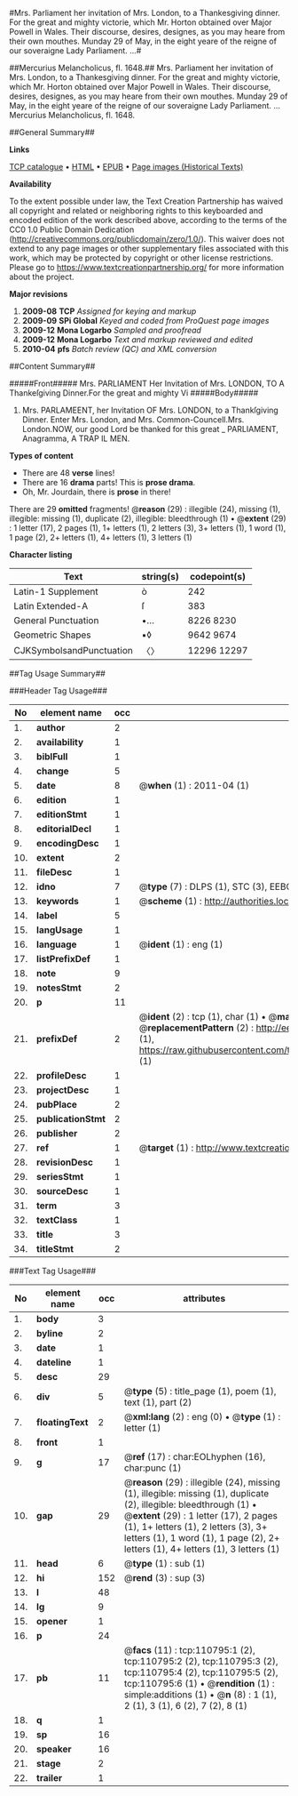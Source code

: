 #Mrs. Parliament her invitation of Mrs. London, to a Thankesgiving dinner. For the great and mighty victorie, which Mr. Horton obtained over Major Powell in Wales. Their discourse, desires, designes, as you may heare from their own mouthes. Munday 29 of May, in the eight yeare of the reigne of our soveraigne Lady Parliament. ...#

##Mercurius Melancholicus, fl. 1648.##
Mrs. Parliament her invitation of Mrs. London, to a Thankesgiving dinner. For the great and mighty victorie, which Mr. Horton obtained over Major Powell in Wales. Their discourse, desires, designes, as you may heare from their own mouthes. Munday 29 of May, in the eight yeare of the reigne of our soveraigne Lady Parliament. ...
Mercurius Melancholicus, fl. 1648.

##General Summary##

**Links**

[TCP catalogue](http://www.ota.ox.ac.uk/tcp/)  • 
[HTML](http://tei.it.ox.ac.uk/tcp/Texts-HTML/free/A89/A89187.html)  • 
[EPUB](http://tei.it.ox.ac.uk/tcp/Texts-EPUB/free/A89/A89187.epub) • 
[Page images (Historical Texts)](https://historicaltexts.jisc.ac.uk/eebo-99858737e)

**Availability**

To the extent possible under law, the Text Creation Partnership has waived all copyright and related or neighboring rights to this keyboarded and encoded edition of the work described above, according to the terms of the CC0 1.0 Public Domain Dedication (http://creativecommons.org/publicdomain/zero/1.0/). This waiver does not extend to any page images or other supplementary files associated with this work, which may be protected by copyright or other license restrictions. Please go to https://www.textcreationpartnership.org/ for more information about the project.

**Major revisions**

1. __2009-08__ __TCP__ *Assigned for keying and markup*
1. __2009-09__ __SPi Global__ *Keyed and coded from ProQuest page images*
1. __2009-12__ __Mona Logarbo__ *Sampled and proofread*
1. __2009-12__ __Mona Logarbo__ *Text and markup reviewed and edited*
1. __2010-04__ __pfs__ *Batch review (QC) and XML conversion*

##Content Summary##

#####Front#####
Mrs. PARLIAMENT Her Invitation of Mrs. LONDON, TO A Thankeſgiving Dinner.For the great and mighty Vi
#####Body#####

1. Mrs. PARLAMEENT, her Invitation OF Mrs. LONDON, to a Thankſgiving Dinner.
Enter Mrs. London, and Mrs. Common-Councell.Mrs. London.NOW, our good Lord be thanked for this great
    _ PARLIAMENT, Anagramma, A TRAP IL MEN.

**Types of content**

  * There are 48 **verse** lines!
  * There are 16 **drama** parts! This is **prose drama**.
  * Oh, Mr. Jourdain, there is **prose** in there!

There are 29 **omitted** fragments! 
 @__reason__ (29) : illegible (24), missing (1), illegible: missing (1), duplicate (2), illegible: bleedthrough (1)  •  @__extent__ (29) : 1 letter (17), 2 pages (1), 1+ letters (1), 2 letters (3), 3+ letters (1), 1 word (1), 1 page (2), 2+ letters (1), 4+ letters (1), 3 letters (1)

**Character listing**


|Text|string(s)|codepoint(s)|
|---|---|---|
|Latin-1 Supplement|ò|242|
|Latin Extended-A|ſ|383|
|General Punctuation|•…|8226 8230|
|Geometric Shapes|▪◊|9642 9674|
|CJKSymbolsandPunctuation|〈〉|12296 12297|

##Tag Usage Summary##

###Header Tag Usage###

|No|element name|occ|attributes|
|---|---|---|---|
|1.|__author__|2||
|2.|__availability__|1||
|3.|__biblFull__|1||
|4.|__change__|5||
|5.|__date__|8| @__when__ (1) : 2011-04 (1)|
|6.|__edition__|1||
|7.|__editionStmt__|1||
|8.|__editorialDecl__|1||
|9.|__encodingDesc__|1||
|10.|__extent__|2||
|11.|__fileDesc__|1||
|12.|__idno__|7| @__type__ (7) : DLPS (1), STC (3), EEBO-CITATION (1), PROQUEST (1), VID (1)|
|13.|__keywords__|1| @__scheme__ (1) : http://authorities.loc.gov/ (1)|
|14.|__label__|5||
|15.|__langUsage__|1||
|16.|__language__|1| @__ident__ (1) : eng (1)|
|17.|__listPrefixDef__|1||
|18.|__note__|9||
|19.|__notesStmt__|2||
|20.|__p__|11||
|21.|__prefixDef__|2| @__ident__ (2) : tcp (1), char (1)  •  @__matchPattern__ (2) : ([0-9\-]+):([0-9IVX]+) (1), (.+) (1)  •  @__replacementPattern__ (2) : http://eebo.chadwyck.com/downloadtiff?vid=$1&page=$2 (1), https://raw.githubusercontent.com/textcreationpartnership/Texts/master/tcpchars.xml#$1 (1)|
|22.|__profileDesc__|1||
|23.|__projectDesc__|1||
|24.|__pubPlace__|2||
|25.|__publicationStmt__|2||
|26.|__publisher__|2||
|27.|__ref__|1| @__target__ (1) : http://www.textcreationpartnership.org/docs/. (1)|
|28.|__revisionDesc__|1||
|29.|__seriesStmt__|1||
|30.|__sourceDesc__|1||
|31.|__term__|3||
|32.|__textClass__|1||
|33.|__title__|3||
|34.|__titleStmt__|2||


###Text Tag Usage###

|No|element name|occ|attributes|
|---|---|---|---|
|1.|__body__|3||
|2.|__byline__|2||
|3.|__date__|1||
|4.|__dateline__|1||
|5.|__desc__|29||
|6.|__div__|5| @__type__ (5) : title_page (1), poem (1), text (1), part (2)|
|7.|__floatingText__|2| @__xml:lang__ (2) : eng (0)  •  @__type__ (1) : letter (1)|
|8.|__front__|1||
|9.|__g__|17| @__ref__ (17) : char:EOLhyphen (16), char:punc (1)|
|10.|__gap__|29| @__reason__ (29) : illegible (24), missing (1), illegible: missing (1), duplicate (2), illegible: bleedthrough (1)  •  @__extent__ (29) : 1 letter (17), 2 pages (1), 1+ letters (1), 2 letters (3), 3+ letters (1), 1 word (1), 1 page (2), 2+ letters (1), 4+ letters (1), 3 letters (1)|
|11.|__head__|6| @__type__ (1) : sub (1)|
|12.|__hi__|152| @__rend__ (3) : sup (3)|
|13.|__l__|48||
|14.|__lg__|9||
|15.|__opener__|1||
|16.|__p__|24||
|17.|__pb__|11| @__facs__ (11) : tcp:110795:1 (2), tcp:110795:2 (2), tcp:110795:3 (2), tcp:110795:4 (2), tcp:110795:5 (2), tcp:110795:6 (1)  •  @__rendition__ (1) : simple:additions (1)  •  @__n__ (8) : 1 (1), 2 (1), 3 (1), 6 (2), 7 (2), 8 (1)|
|18.|__q__|1||
|19.|__sp__|16||
|20.|__speaker__|16||
|21.|__stage__|2||
|22.|__trailer__|1||
